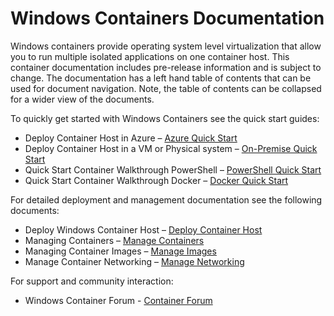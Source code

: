 # Windows Containers Documentation

Windows containers provide operating system level virtualization that allow you to run multiple isolated applications on one container host. This container documentation includes pre-release information and is subject to change. The documentation has a left hand table of contents that can be used for document navigation. Note, the table of contents can be collapsed for a wider view of the documents.

To quickly get started with Windows Containers see the quick start guides:

- Deploy Container Host in Azure – [Azure Quick Start](quick_start/azure_setup.md)
- Deploy Container Host in a VM or Physical system – [On-Premise Quick Start](quick_start/container_setup.md)
- Quick Start Container Walkthrough PowerShell – [PowerShell Quick Start](quick_start/manage_powershell.md)
- Quick Start Container Walkthrough Docker – [Docker Quick Start](quick_start/manage_docker.md)

For detailed deployment and management documentation see the following documents:

- Deploy Windows Container Host – [Deploy Container Host](deployment/deployment.md)
- Managing Containers – [Manage Containers](management/manage_containers.md)
- Managing Container Images – [Manage Images](management/manage_images.md)
- Manage Container Networking – [Manage Networking](management/container_networking.md)

For support and community interaction:

- Windows Container Forum - [Container Forum](https://social.msdn.microsoft.com/Forums/en-US/home?forum=windowscontainers)
